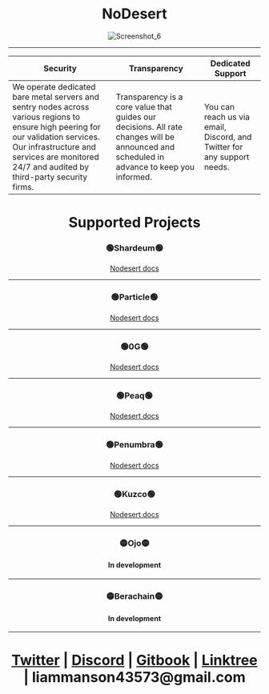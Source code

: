 <h1 align="center">NoDesert</h1>

<p align="center">
  <img src="https://github.com/user-attachments/assets/edd0bd4b-d022-4dd2-9968-861056147f58" alt="Screenshot_6">
</p>

---
| **Security**         | **Transparency**                                                   | **Dedicated Support**                                            |
|----------------------|--------------------------------------------------------------------|------------------------------------------------------------------|
| We operate dedicated bare metal servers and sentry nodes across various regions to ensure high peering for our validation services. Our infrastructure and services are monitored 24/7 and audited by third-party security firms. | Transparency is a core value that guides our decisions. All rate changes will be announced and scheduled in advance to keep you informed. | You can reach us via email, Discord, and Twitter for any support needs. |

<h1 align="center">Supported Projects</h1>

<h3 align="center">🟢Shardeum🟢</h3>

<div align="center">
  <a href="https://nodesert.gitbook.io/nodesert/shardeum">Nodesert docs</a>
</div>

---

<h3 align="center">🟢Particle🟢</h3>

<div align="center">
  <a href="https://nodesert.gitbook.io/nodesert/particle">Nodesert docs</a>
</div>

---

<h3 align="center">🟢0G🟢</h3>

<div align="center">
  <a href="https://nodesert.gitbook.io/nodesert/0g-node">Nodesert docs</a>
</div>

---

<h3 align="center">🟢Peaq🟢</h3>

<div align="center">
  <a href="https://nodesert.gitbook.io/nodesert/peaq-node">Nodesert docs</a>
</div>

---

<h3 align="center">🟢Penumbra🟢</h3>

<div align="center">
  <a href="https://nodesert.gitbook.io/nodesert/penumbra-node">Nodesert docs</a>
</div>

---

<h3 align="center">🟢Kuzco🟢</h3>

<div align="center">
  <a href="https://nodesert.gitbook.io/nodesert/kuzco-node">Nodesert docs</a>
</div>

---

<h3 align="center">🟡Ojo🟡</h3>

<h4 align="center">In development</h4>

---

<h3 align="center">🟡Berachain🟡</h3>

<h4 align="center">In development</h4>

---

<h1 align="center">
  <a href="https://x.com/node_sert">Twitter</a> | 
  <a href="https://discord.com/users/1018948113106473063">Discord</a> | 
  <a href="https://nodesert.gitbook.io/nodesert/">Gitbook</a> | 
  <a href="https://linktr.ee/nodesert">Linktree</a> |
  liammanson43573@gmail.com
</h1>



